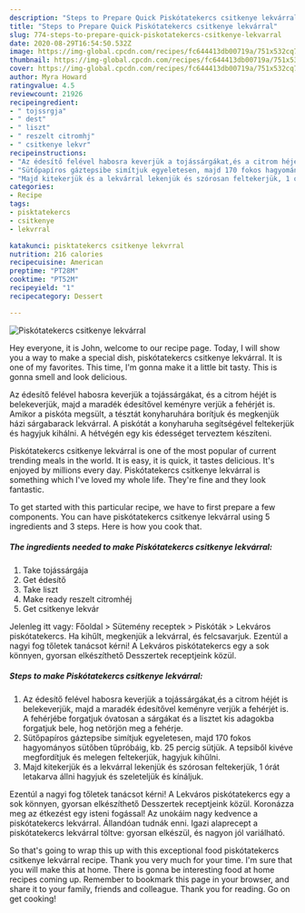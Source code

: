 ```yaml
---
description: "Steps to Prepare Quick Piskótatekercs csitkenye lekvárral"
title: "Steps to Prepare Quick Piskótatekercs csitkenye lekvárral"
slug: 774-steps-to-prepare-quick-piskotatekercs-csitkenye-lekvarral
date: 2020-08-29T16:54:50.532Z
image: https://img-global.cpcdn.com/recipes/fc644413db00719a/751x532cq70/piskotatekercs-csitkenye-lekvarral-recept-foto.jpg
thumbnail: https://img-global.cpcdn.com/recipes/fc644413db00719a/751x532cq70/piskotatekercs-csitkenye-lekvarral-recept-foto.jpg
cover: https://img-global.cpcdn.com/recipes/fc644413db00719a/751x532cq70/piskotatekercs-csitkenye-lekvarral-recept-foto.jpg
author: Myra Howard
ratingvalue: 4.5
reviewcount: 21926
recipeingredient:
- " tojssrgja"
- " dest"
- " liszt"
- " reszelt citromhj"
- " csitkenye lekvr"
recipeinstructions:
- "Az édesítő felével habosra keverjük a tojássárgákat,és a citrom héjét is belekeverjük, majd a maradék édesítővel keményre verjük a fehérjét is. A fehérjébe forgatjuk óvatosan a sárgákat és a lisztet kis adagokba forgatjuk bele, hog netörjön meg a fehérje."
- "Sütőpapíros gáztepsibe simítjuk egyeletesen, majd 170 fokos hagyományos sütőben tűpróbáig, kb. 25 percig sütjük. A tepsiből kivéve megfordítjuk és melegen feltekerjük, hagyjuk kihűlni."
- "Majd kitekerjük és a lekvárral lekenjük és szórosan feltekerjük, 1 órát letakarva állni hagyjuk és szeleteljük és kínáljuk."
categories:
- Recipe
tags:
- pisktatekercs
- csitkenye
- lekvrral

katakunci: pisktatekercs csitkenye lekvrral 
nutrition: 216 calories
recipecuisine: American
preptime: "PT28M"
cooktime: "PT52M"
recipeyield: "1"
recipecategory: Dessert

---
```



![Piskótatekercs csitkenye lekvárral](https://img-global.cpcdn.com/recipes/fc644413db00719a/751x532cq70/piskotatekercs-csitkenye-lekvarral-recept-foto.jpg)

Hey everyone, it is John, welcome to our recipe page. Today, I will show you a way to make a special dish, piskótatekercs csitkenye lekvárral. It is one of my favorites. This time, I'm gonna make it a little bit tasty. This is gonna smell and look delicious.

Az édesítő felével habosra keverjük a tojássárgákat, és a citrom héjét is belekeverjük, majd a maradék édesítővel keményre verjük a fehérjét is. Amikor a piskóta megsült, a tésztát konyharuhára borítjuk és megkenjük házi sárgabarack lekvárral. A piskótát a konyharuha segítségével feltekerjük és hagyjuk kihálni. A hétvégén egy kis édességet terveztem készíteni.

Piskótatekercs csitkenye lekvárral is one of the most popular of current trending meals in the world. It is easy, it is quick, it tastes delicious. It's enjoyed by millions every day. Piskótatekercs csitkenye lekvárral is something which I've loved my whole life. They're fine and they look fantastic.


To get started with this particular recipe, we have to first prepare a few components. You can have piskótatekercs csitkenye lekvárral using 5 ingredients and 3 steps. Here is how you cook that.

<!--inarticleads1-->

##### The ingredients needed to make Piskótatekercs csitkenye lekvárral:

1. Take  tojássárgája
1. Get  édesítő
1. Take  liszt
1. Make ready  reszelt citromhéj
1. Get  csitkenye lekvár


Jelenleg itt vagy: Főoldal &gt; Sütemény receptek &gt; Piskóták &gt; Lekváros piskótatekercs. Ha kihűlt, megkenjük a lekvárral, és felcsavarjuk. Ezentúl a nagyi fog tőletek tanácsot kérni! A Lekváros piskótatekercs egy a sok könnyen, gyorsan elkészíthető Desszertek receptjeink közül. 

<!--inarticleads2-->

##### Steps to make Piskótatekercs csitkenye lekvárral:

1. Az édesítő felével habosra keverjük a tojássárgákat,és a citrom héjét is belekeverjük, majd a maradék édesítővel keményre verjük a fehérjét is. A fehérjébe forgatjuk óvatosan a sárgákat és a lisztet kis adagokba forgatjuk bele, hog netörjön meg a fehérje.
1. Sütőpapíros gáztepsibe simítjuk egyeletesen, majd 170 fokos hagyományos sütőben tűpróbáig, kb. 25 percig sütjük. A tepsiből kivéve megfordítjuk és melegen feltekerjük, hagyjuk kihűlni.
1. Majd kitekerjük és a lekvárral lekenjük és szórosan feltekerjük, 1 órát letakarva állni hagyjuk és szeleteljük és kínáljuk.


Ezentúl a nagyi fog tőletek tanácsot kérni! A Lekváros piskótatekercs egy a sok könnyen, gyorsan elkészíthető Desszertek receptjeink közül. Koronázza meg az étkezést egy isteni fogással! Az unokáim nagy kedvence a piskótatekercs lekvárral. Állandóan tudnák enni. Igazi alaprecept a piskótatekercs lekvárral töltve: gyorsan elkészül, és nagyon jól variálható. 

So that's going to wrap this up with this exceptional food piskótatekercs csitkenye lekvárral recipe. Thank you very much for your time. I'm sure that you will make this at home. There is gonna be interesting food at home recipes coming up. Remember to bookmark this page in your browser, and share it to your family, friends and colleague. Thank you for reading. Go on get cooking!
